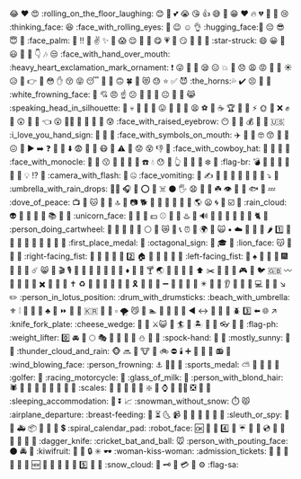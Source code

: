 :joy:
:heart:
:heart_eyes:
:rolling_on_the_floor_laughing:
:blush:
:pray:
:two_hearts:
:sob:
:kissing_heart:
:+1:
:sweat_smile:
:clap:
:grin:
:hearts:
:fire:
:broken_heart:
:sparkling_heart:
:blue_heart:
:cry:
:thinking_face:
:laughing:
:face_with_rolling_eyes:
:muscle:
:wink:
:relaxed:
:ok_hand:
:hugging_face::purple_heart:
:pensive:
:sunglasses:
:innocent:
:rose:
:face_palm:
:tada:
:bangbang:
:revolving_hearts:
:v:
:sparkles:
:shrug:
:scream:
:relieved:
:cherry_blossom:
:raised_hands:
:yum:
:heartpulse:
:green_heart:
:smirk:
:yellow_heart:
:slightly_smiling_face:
:heartbeat:
:star-struck:
:smile:
:grinning:
:black_heart:
:smiley:
:100:
:see_no_evil:
:point_down:
:notes:
:unamused:
:face_with_hand_over_mouth:
:heavy_heart_exclamation_mark_ornament:
:exclamation:
:stuck_out_tongue_winking_eye:
:kiss:
:eyes:
:sleepy:
:expressionless:
:boom:
:raising_hand:
:disappointed:
:weary:
:rage:
:zany_face:
:facepunch:
:sunny:
:disappointed_relieved:
:drooling_face:
:point_right:
:dancer:
:flushed:
:hand:
:kissing_closed_eyes:
:stuck_out_tongue_closed_eyes:
:sleeping:
:star2:
:grimacing:
:upside_down_face:
:four_leaf_clover:
:tulip:
:heart_eyes_cat:
:sweat:
:star:
:white_check_mark:
:smiling_imp:
:the_horns::sweat_drops:
:heavy_check_mark:
:persevere:
:runner:
:bouquet:
:white_frowning_face:
:confetti_ball:
:cupid:
:angry:
:point_up:
:confused:
:hibiscus:
:birthday:
:sunflower:
:neutral_face:
:gift_heart:
:speak_no_evil:
:joy_cat:
:speaking_head_in_silhouette:
:dizzy:
:skull:
:crown:
:musical_note:
:crossed_fingers:
:stuck_out_tongue:
:red_circle:
:triumph:
:blossom:
:tired_face:
:soccer:
:call_me_hand:
:coffee:
:trophy:
:orange_heart:
:gift:
:zap:
:sun_with_face:
:balloon:
:x:
:fist:
:wave:
:astonished:
:herb:
:shushing_face:
:point_left:
:open_mouth:
:ok_woman:
:beers:
:leaves:
:dog:
:information_desk_person:
:cold_sweat:
:face_with_raised_eyebrow:
:no_mouth:
:handshake:
:walking:
:moneybag:
:strawberry:
:anger:
:us:
:i_love_you_hand_sign:
:slightly_frowning_face:
:rotating_light:
:dash:
:face_with_symbols_on_mouth:
:airplane:
:ribbon:
:beer:
:nerd_face:
:kissing_smiling_eyes:
:heart_decoration:
:seedling:
:confounded:
:baby:
:arrow_forward:
:arrow_right:
:question:
:gem:
:money_with_wings:
:arrow_down:
:fearful:
:new_moon_with_face:
:butterfly:
:mask:
:man_dancing:
:warning:
:no_good:
:worried:
:dizzy_face:
:-1:
:palms_up_together:
:face_with_cowboy_hat:
:sneezing_face:
:pushpin:
:large_blue_circle:
:nail_care:
:face_with_monocle:
:feet:
:cherries:
:kissing:
:money_mouth_face:
:rocket:
:ocean:
:exploding_head:
:phone:
:droplet:
:hushed:
:massage:
:point_up_2:
:microphone:
:bow:
:peach:
:snowflake:
:palm_tree:
:flag-br:
:bomb:
:frog:
:love_letter:
:round_pushpin:
:wilted_flower:
:nauseated_face:
:tongue:
:bulb:
:interrobang:
:open_hands:
:camera_with_flash:
:ghost:
:zipper_mouth_face:
:face_vomiting:
:musical_score:
:writing_hand:
:triangular_flag_on_post:
:apple:
:tangerine:
:angel:
:ring:
:mega:
:clinking_glasses:
:arrow_heading_down:
:iphone:
:umbrella_with_rain_drops:
:crescent_moon::champagne:
:headphones:
:maple_leaf:
:o:
:basketball:
:skull_and_crossbones:
:black_circle:
:raised_hand_with_fingers_splayed:
:anguished:
:dart:
:calling:
:shamrock:
:eye:
:wine_glass:
:lips:
:fish:
:cake:
:zzz:
:dove_of_peace:
:tv:
:thought_balloon:
:cat:
:bee:
:fairy:
:top:
:loudspeaker:
:camera:
:dog2:
:guitar:
:gun:
:raised_back_of_hand:
:lollipop:
:eggplant:
:syringe:
:earth_americas:
:frowning:
:cyclone:
:imp:
:ballot_box_with_check:
:movie_camera:
:rain_cloud:
:alien:
:lemon:
:face_with_thermometer:
:clown_face:
:chocolate_bar:
:books:
:checkered_flag:
:face_with_head_bandage:
:unicorn_face:
:tomato:
:car:
:no_entry_sign:
:dollar:
:baseball:
:hocho:
:bell:
:hotsprings:
:deciduous_tree:
:loud_sound:
:candy:
:couplekiss:
:baby_bottle:
:ramen:
:panda_face:
:hear_no_evil:
:cat2:
:bear:
:person_doing_cartwheel:
:full_moon_with_face:
:princess:
:pizza:
:banana:
:icecream:
:white_circle:
:woman:
:crying_cat_face:
:fallen_leaf:
:telephone_receiver:
:alarm_clock:
:underage:
:earth_africa:
:stars:
:scream_cat:
:black_small_square:
:cloud:
:japanese_ogre:
:watermelon:
:hatched_chick:
:hot_pepper:
:one:
:cactus:
:girl:
:mushroom:
:cop:
:white_flower:
:rabbit:
:large_blue_diamond:
:ear_of_rice:
:small_blue_diamond:
:first_place_medal:
:cookie:
:octagonal_sign:
:snake:
:mortar_board:
:green_apple:
:lion_face:
:kissing_cat:
:smoking:
:meat_on_bone:
:fork_and_knife:
:right-facing_fist:
:popcorn:
:hamburger:
:memo:
:custard:
:grapes:
:two:
:house:
:hatching_chick:
:monkey:
:boy:
:doughnut:
:sushi:
:left-facing_fist:
:dancers:
:spades:
:evergreen_tree:
:horse:
:curry:
:fireworks:
:couple_with_heart:
:bread:
:honey_pot:
:comet:
:smile_cat:
:rice:
:clapper:
:studio_microphone:
:whale:
:crab:
:tumbler_glass:
:small_orange_diamond:
:pill:
:racehorse:
:tropical_drink:
:diamonds:
:crystal_ball:
:man:
:cocktail:
:earth_asia:
:older_man:
:billed_cap:
:chicken:
:violin:
:arrow_up:
:scissors:
:couple:
:footprints:
:tiger:
:video_game:
:tea:
:bird:
:gb:
:wavy_dash:
:two_women_holding_hands:
:dolphin:
:fries:
:bikini:
:heavy_multiplication_x:
:envelope_with_arrow:
:older_woman:
:ice_cream:
:latin_cross:
:recycle:
:boxing_glove:
:eagle:
:speech_balloon:
:turtle:
:beginner:
:large_orange_diamond:
:reminder_ribbon:
:lipstick:
:high_heel:
:carrot:
:heavy_minus_sign:
:wolf:
:book:
:pineapple:
:night_with_stars:
:eight_pointed_black_star:
:milky_way:
:rooster:
:ear:
:fried_shrimp:
:goat:
:small_red_triangle_down:
:computer:
:shrimp:
:first_quarter_moon_with_face:
:arrow_lower_right:
:pencil2:
:person_in_lotus_position:
:drum_with_drumsticks:
:beach_with_umbrella:
:fleur_de_lis:
:grey_exclamation:
:bicyclist:
:diamond_shape_with_a_dot_inside:
:octopus:
:clubs:
:dango:
:fast_forward:
:art:
:tropical_fish:
:kr:
:poultry_leg:
:put_litter_in_its_place:
:white_small_square:
:tornado:
:smirk_cat:
:bust_in_silhouette:
:swimmer:
:corn:
:tophat:
:musical_keyboard:
:melon:
:arrow_backward:
:left_right_arrow:
:house_with_garden:
:sparkler:
:cut_of_meat:
:beetle:
:three:
:arrow_left:
:globe_with_meridians:
:arrow_upper_right:
:knife_fork_plate:
:cheese_wedge:
:broccoli:
:ant:
:crossed_swords::smiley_cat:
:pancakes:
:surfer:
:hammer:
:desert_island:
:high_brightness:
:busts_in_silhouette:
:eyeglasses:
:cucumber:
:football:
:flag-ph:
:weight_lifter:
:zero:
:oncoming_automobile:
:t-rex:
:full_moon:
:performing_arts:
:space_invader:
:fried_egg:
:link:
:kaaba:
:snowman:
:sunrise:
:prince:
:spock-hand:
:crocodile:
:elephant:
:mostly_sunny:
:avocado:
:egg:
:thunder_cloud_and_rain:
:monkey_face:
:soon:
:cow2:
:cow:
:shark:
:bike:
:no_entry:
:candle:
:heavy_plus_sign:
:small_red_triangle:
:haircut:
:brain:
:radio:
:cup_with_straw:
:wind_blowing_face:
:person_frowning:
:anchor:
:bride_with_veil:
:ox:
:sports_medal:
:partly_sunny:
:merperson:
:postbox:
:arrow_down_small:
:steam_locomotive:
:golfer:
:rabbit2:
:racing_motorcycle:
:game_die:
:glass_of_milk:
:fishing_pole_and_fish:
:person_with_blond_hair:
:spider:
:gorilla:
:radio_button:
:tiger2:
:horse_racing:
:closed_lock_with_key:
:japanese_goblin:
:blue_car:
:penguin:
:scales:
:jack_o_lantern:
:sunrise_over_mountains:
:tennis:
:shell:
:trumpet:
:sparkle:
:ticket:
:watch:
:volcano:
:man_with_turban:
:negative_squared_cross_mark:
:athletic_shoe:
:nose:
:sleeping_accommodation:
:police_car:
:arrow_double_down:
:chart_with_upwards_trend:
:snowman_without_snow:
:stopwatch:
:pouting_cat:
:airplane_departure:
:breast-feeding:
:pear:
:hourglass_flowing_sand:
:last_quarter_moon_with_face:
:video_camera:
:bug:
:necktie:
:dress:
:snail:
:8ball:
:chestnut:
:sleuth_or_spy:
:low_brightness:
:email:
:ambulance:
:package:
:lying_face:
:arrows_counterclockwise:
:selfie:
:heavy_dollar_sign:
:spiral_calendar_pad:
:robot_face:
:ok:
:key:
:baby_chick:
:four:
:sheep:
:umbrella:
:duck:
:bus:
:cd:
:whale2:
:fire_engine:
:volleyball:
:croissant:
:saxophone:
:statue_of_liberty:
:dagger_knife:
:cricket_bat_and_ball:
:mouse:
:person_with_pouting_face:
:new_moon:
:oncoming_police_car:
:shower:
:kiwifruit:
:mosque:
:rat:
:lock:
:eight_spoked_asterisk:
:dark_sunglasses:
:woman-kiss-woman:
:admission_tickets:
:dragon:
:trident:
:mag_right:
:poodle:
:squid:
:zombie:
:new:
:fox_face:
:shirt:
:newspaper:
:speedboat:
:european_castle:
:five:
:owl:
:ship:
:snow_cloud:
:calendar:
:old_key:
:bearded_person:
:credit_card:
:green_salad:
:gear:
:flag-sa:
